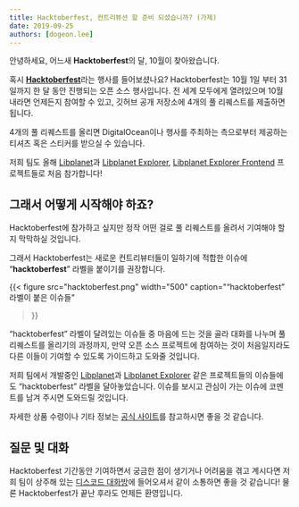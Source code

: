 ```yaml
---
title: Hacktoberfest, 컨트리뷰션 할 준비 되셨습니까? (가제)
date: 2019-09-25
authors: [dogeon.lee]
---
```


안녕하세요, 어느새 **Hacktoberfest**의 달, 10월이 찾아왔습니다.   

혹시 [**Hacktoberfest**][hacktoberfest-site]라는 행사를 들어보셨나요? Hacktoberfest는 10월 1일 부터 31일까지 한 달 동안 진행되는 오픈 소스 행사입니다. 전 세계 모두에게 열려있으며 10월 내라면 언제든지 참여할 수 있고, 깃허브 공개 저장소에 4개의 풀 리퀘스트를 제출하면 됩니다.

4개의 풀 리퀘스트를 올리면 DigitalOcean이나 행사를 주최하는 측으로부터 제공하는 티셔츠 혹은 스티커를 받으실 수 있습니다.

저희 팀도 올해 [Libplanet]과 [Libplanet Explorer], [Libplanet Explorer Frontend] 프로젝트들로  처음 참가합니다!

그래서 어떻게 시작해야 하죠?
---------------------

Hacktoberfest에 참가하고 싶지만 정작 어떤 걸로 풀 리퀘스트를 올려서 기여해야 할지 막막하실 것입니다.

그래서 Hacktoberfest는 새로운 컨트리뷰터들이 일하기에 적합한 이슈에 <q>**hacktoberfest**</q> 라벨을 붙이기를 권장합니다.

{{<
figure
  src="hacktoberfest.png"
  width="500"
  caption="<q>hacktoberfest</q> 라벨이 붙은 이슈들"
>}}

<q>hacktoberfest</q> 라벨이 달려있는 이슈들 중 마음에 드는 것을 골라 대화를 나누며 풀 리퀘스트를 올리기의 과정까지, 만약 오픈 소스 프로젝트에 참여하는 것이 처음일지라도 다른 이들이 기여할 수 있도록 가이드하고 도와줄 것입니다.

저희 팀에서 개발중인 [Libplanet]과 [Libplanet Explorer] 같은 프로젝트들의 이슈들에도 <q>hacktoberfest</q> 라벨을 달아놓았습니다. 이슈를 보시고 관심이 가는 이슈에 코멘트를 남겨 주시면 도와드릴 것입니다.

자세한 상품 수령이나 기타 정보는 [공식 사이트][hacktoberfest-site]를 참고하시면 좋을 것 같습니다. 

질문 및 대화
---------

Hacktoberfest 기간동안 기여하면서 궁금한 점이 생기거나 어려움을 겪고 계시다면 저희 팀이 상주해 있는 [디스코드 대화방][1]에 들어오셔서 같이 소통하면 좋을 것 같습니다! 물론 Hacktoberfest가 끝난 후라도 언제든 환영입니다.

[Libplanet]: https://github.com/planetarium/libplanet
[Libplanet Explorer]: https://github.com/planetarium/libplanet-explorer
[Libplanet Explorer Frontend]: https://github.com/planetarium/libplanet-explorer-frontend
[hacktoberfest-site]: https://hacktoberfest.digitalocean.com
[1]: https://discord.gg/ue9fgc3
